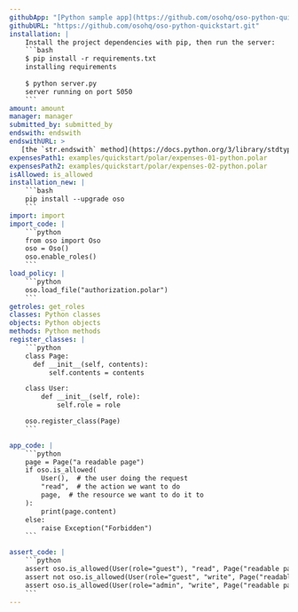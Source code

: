 ```yaml
---
githubApp: "[Python sample app](https://github.com/osohq/oso-python-quickstart)"
githubURL: "https://github.com/osohq/oso-python-quickstart.git"
installation: |
    Install the project dependencies with pip, then run the server:
    ```bash
    $ pip install -r requirements.txt
    installing requirements
    
    $ python server.py
    server running on port 5050
    ```
amount: amount
manager: manager
submitted_by: submitted_by
endswith: endswith
endswithURL: >
   [the `str.endswith` method](https://docs.python.org/3/library/stdtypes.html#str.endswith)
expensesPath1: examples/quickstart/polar/expenses-01-python.polar
expensesPath2: examples/quickstart/polar/expenses-02-python.polar
isAllowed: is_allowed
installation_new: |
    ```bash
    pip install --upgrade oso
    ```
import: import
import_code: |
    ```python
    from oso import Oso
    oso = Oso()
    oso.enable_roles()
    ```
load_policy: |
    ```python
    oso.load_file("authorization.polar")
    ```
getroles: get_roles
classes: Python classes
objects: Python objects
methods: Python methods
register_classes: |
    ```python
    class Page:
      def __init__(self, contents):
          self.contents = contents

    class User:
        def __init__(self, role):
            self.role = role

    oso.register_class(Page)
    ```

app_code: |
    ```python
    page = Page("a readable page")
    if oso.is_allowed(
        User(),  # the user doing the request
        "read",  # the action we want to do
        page,  # the resource we want to do it to
    ):
        print(page.content)
    else:
        raise Exception("Forbidden")
    ```

assert_code: |
    ```python
    assert oso.is_allowed(User(role="guest"), "read", Page("readable page"))
    assert not oso.is_allowed(User(role="guest", "write", Page("readable page"))
    assert oso.is_allowed(User(role="admin", "write", Page("readable page"))
    ```
---
```

